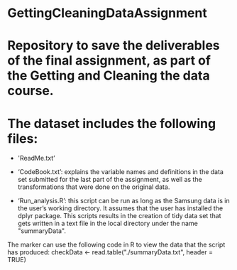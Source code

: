 # GettingCleaningDataAssignment
Repository to save the deliverables of the final assignment, as part of the Getting and Cleaning the data course.
========================================================================================================================
The dataset includes the following files:
=======================================================================================================================

- 'ReadMe.txt’

- ‘CodeBook.txt’: explains the variable names and definitions in the data set submitted for the last part of the assignment, as well as the transformations that were done on the original data.

- ‘Run_analysis.R’: this script can be run as long as the Samsung data is in the user’s working directory. It assumes that the user has installed the dplyr package. This scripts results in the creation of tidy data set that gets written in a text file in the local directory under the name "summaryData".

The marker can use the following code in R to view the data that the script has produced:
checkData <- read.table("./summaryData.txt", header = TRUE)
